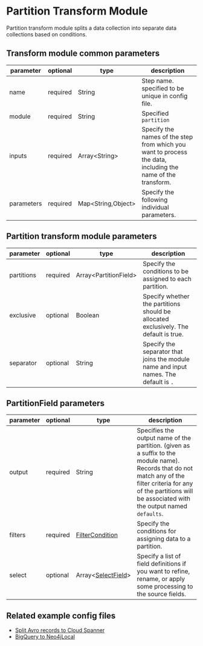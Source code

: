 # Partition Transform Module

Partition transform module splits a data collection into separate data collections based on conditions.

## Transform module common parameters

| parameter  | optional | type                | description                                                                                                 |
|------------|----------|---------------------|-------------------------------------------------------------------------------------------------------------|
| name       | required | String              | Step name. specified to be unique in config file.                                                           |
| module     | required | String              | Specified `partition`                                                                                       |
| inputs     | required | Array<String\>      | Specify the names of the step from which you want to process the data, including the name of the transform. |
| parameters | required | Map<String,Object\> | Specify the following individual parameters.                                                                |

## Partition transform module parameters

| parameter  | optional | type                   | description                                                                          |
|------------|----------|------------------------|--------------------------------------------------------------------------------------|
| partitions | required | Array<PartitionField\> | Specify the conditions to be assigned to each partition.                             |
| exclusive  | optional | Boolean                | Specify whether the partitions should be allocated exclusively. The default is true. |
| separator  | optional | String                 | Specify the separator that joins the module name and input names. The default is `.` |

## PartitionField parameters

| parameter | optional | type                                  | description                                                                                                                                                                                                             |
|-----------|----------|---------------------------------------|-------------------------------------------------------------------------------------------------------------------------------------------------------------------------------------------------------------------------|
| output    | required | String                                | Specifies the output name of the partition. (given as a suffix to the module name). Records that do not match any of the filter criteria for any of the partitions will be associated with the output named `defaults`. |
| filters   | required | [FilterCondition](filtercondition.md) | Specify the conditions for assigning data to a partition.                                                                                                                                                               |
| select    | optional | Array<[SelectField](select.md)\>      | Specify a list of field definitions if you want to refine, rename, or apply some processing to the source fields.                                                                                                       |

## Related example config files

* [Split Avro records to Cloud Spanner](../../../../examples/avro-to-partition-to-spanner.json)
* [BigQuery to Neo4jLocal](../../../../examples/bigquery-to-partition-to-localneo4j.json)